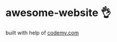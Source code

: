 # awesome-website :ok_hand:                                                                 
built with help of <a href="http://johnelder.com/">codemy.com</a>
